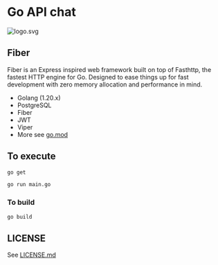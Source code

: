 # Go API chat

![logo.svg](https://raw.githubusercontent.com/gofiber/docs/master/static/img/logo.svg)

## Fiber

Fiber is an Express inspired web framework built on top of Fasthttp, the fastest HTTP engine for Go. Designed to ease things up for fast development with zero memory allocation and performance in mind.

- Golang (1.20.x)
- PostgreSQL
- Fiber
- JWT
- Viper
- More see [go.mod](go.mod)

## To execute

```bash
go get
```

```bash
go run main.go
```

### To build

```bash
go build
```

## LICENSE

See [LICENSE.md](LICENSE.md)
